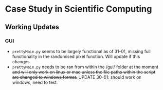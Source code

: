 # Case Study in Scientific Computing

## Working Updates

### GUI
- `prettyMain.py` seems to be largely functional as of 31-01, missing full functionality in the randomised pixel function. Will update if this changes.
- `prettyMain.py` needs to be ran from within the /gui/ folder at the moment ~~and will only work on linux or mac unless the file paths within the script are changed to windows format.~~ UPDATE 30-01: should work on windows, need to test. 
